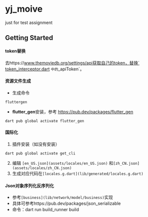 # yj_moive

just for test assignment

## Getting Started

#### token替换
去https://www.themoviedb.org/settings/api获取自己的token，替换`  [token_interceptor.dart](lib/network/interceptor/token_interceptor.dart) `中的`_apiToken`。

#### 资源文件生成

- 生成命令

```
fluttergen
```

- **flutter_gen**安装，参考 https://pub.dev/packages/flutter_gen

```
dart pub global activate flutter_gen
```

#### 国际化

1. 插件安装（如没有安装）
```
dart pub global activate get_cli
```
2. 编辑 ` [en_US.json](assets/locales/en_US.json) ` 和` [zh_CN.json](assets/locales/zh_CN.json) `
3. 生成对应代码在` [locales.g.dart](lib/generated/locales.g.dart) `

#### Json对象序列化反序列化

- 参考` [business](lib/network/model/business) `实现
- 具体可参考https://pub.dev/packages/json_serializable
- 命令：dart run build_runner build


